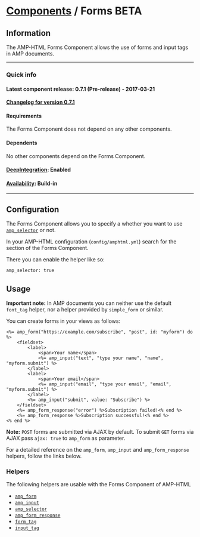 
# [Components](https://github.com/jonhue/amphtml/tree/master/lib/amphtml/components/docs) / Forms BETA


## Information

The AMP-HTML Forms Component allows the use of forms and input tags in AMP documents.

---

### Quick info

#### Latest component release: 0.7.1 (Pre-release) - 2017-03-21

[**Changelog for version 0.7.1**](https://github.com/jonhue/amphtml/blob/master/CHANGELOG.md#071-pre-release---2017-03-21)

#### Requirements

The Forms Component does not depend on any other components.

#### Dependents

No other components depend on the Forms Component.

#### [DeepIntegration](https://github.com/jonhue/amphtml/tree/master/lib/amphtml/components/docs#deepintegration-components): Enabled

#### [Availability](https://github.com/jonhue/amphtml/tree/master/lib/amphtml/components/docs#availability-of-components): Build-in

---

## Configuration

The Forms Component allows you to specify a whether you want to use [`amp_selector`](https://github.com/jonhue/amphtml/blob/master/lib/amphtml/helpers/docs/amp_selector.md) or not.

In your AMP-HTML configuration (`config/amphtml.yml`) search for the section of the Forms Component.

There you can enable the helper like so:

    amp_selector: true


## Usage


**Important note:** In AMP documents you can neither use the default `font_tag` helper, nor a helper provided by `simple_form` or similar.

You can create forms in your views as follows:

    <%= amp_form("https://example.com/subscribe", "post", id: "myform") do %>
        <fieldset>
            <label>
                <span>Your name</span>
                <%= amp_input("text", "type your name", "name", "myform.submit") %>
            </label>
            <label>
                <span>Your email</span>
                <%= amp_input("email", "type your email", "email", "myform.submit") %>
            </label>
            <%= amp_input("submit", value: "Subscribe") %>
        </fieldset>
        <%= amp_form_response("error") %>Subscription failed!<% end %>
        <%= amp_form_response %>Subscription successful!<% end %>
    <% end %>

**Note:** `POST` forms are submitted via AJAX by default. To submit `GET` forms via AJAX pass `ajax: true` to `amp_form` as parameter.

For a detailed reference on the `amp_form`, `amp_input` and `amp_form_response` helpers, follow the links below.


### Helpers

The following helpers are usable with the Forms Component of AMP-HTML

* [`amp_form`](https://github.com/jonhue/amphtml/blob/master/lib/amphtml/helpers/docs/amp_form.md)
* [`amp_input`](https://github.com/jonhue/amphtml/blob/master/lib/amphtml/helpers/docs/amp_input.md)
* [`amp_selector`](https://github.com/jonhue/amphtml/blob/master/lib/amphtml/helpers/docs/amp_selector.md)
* [`amp_form_response`](https://github.com/jonhue/amphtml/blob/master/lib/amphtml/helpers/docs/amp_form_response.md)
* [`form_tag`](https://github.com/jonhue/amphtml/blob/master/lib/amphtml/helpers/docs/form_tag.md)
* [`input_tag`](https://github.com/jonhue/amphtml/blob/master/lib/amphtml/helpers/docs/input_tag.md)
